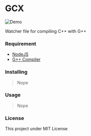 # GCX

![Demo](./demo.gif)

Watcher file for compiling C++ with G++

### Requirement

- [NodeJS](https://nodejs.org/en/download/)
- [G++ Compiler](https://www.cs.odu.edu/~zeil/cs250PreTest/latest/Public/installingACompiler/)

### Installing

> Nope

### Usage

> Nope

### License

This project under MIT License